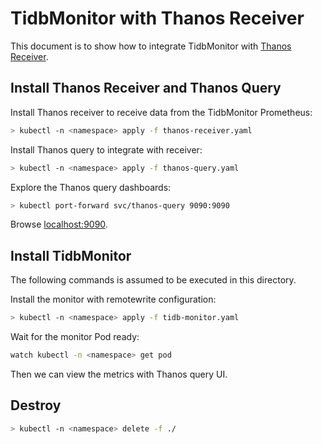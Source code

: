 # TidbMonitor with Thanos Receiver

This document is to show how to integrate TidbMonitor with [Thanos Receiver](https://thanos.io/tip/components/receive.md/).

## Install Thanos Receiver and Thanos Query

Install Thanos receiver to receive data from the TidbMonitor Prometheus:

```bash
> kubectl -n <namespace> apply -f thanos-receiver.yaml
```

Install Thanos query to integrate with receiver:

```bash
> kubectl -n <namespace> apply -f thanos-query.yaml
```

Explore the Thanos query dashboards:

```bash
> kubectl port-forward svc/thanos-query 9090:9090
```

Browse [localhost:9090](http://localhost:9090).

## Install TidbMonitor

The following commands is assumed to be executed in this directory.

Install the monitor with remotewrite configuration:

```bash
> kubectl -n <namespace> apply -f tidb-monitor.yaml
```

Wait for the monitor Pod ready:

```bash
watch kubectl -n <namespace> get pod
```

Then we can view the metrics with Thanos query UI.

## Destroy

```bash
> kubectl -n <namespace> delete -f ./
```
